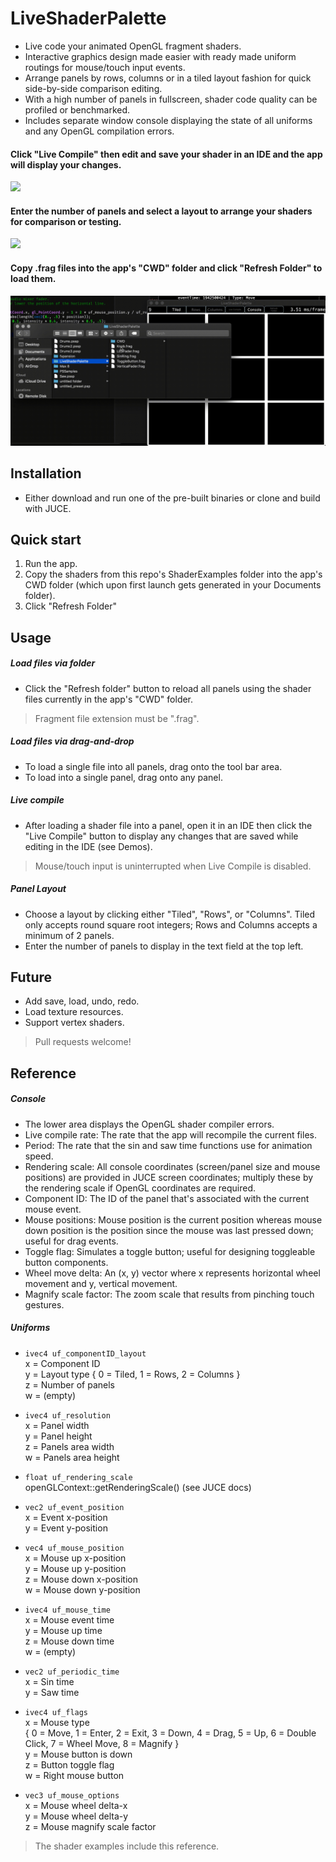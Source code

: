 # LiveShaderPalette

  - Live code your animated OpenGL fragment shaders.
  - Interactive graphics design made easier with ready made uniform routings for mouse/touch input events.
  - Arrange panels by rows, columns or in a tiled layout fashion for quick side-by-side comparison editing.
  - With a high number of panels in fullscreen, shader code quality can be profiled or benchmarked. 
  - Includes separate window console displaying the state of all uniforms and any OpenGL compilation errors.

#### Click "Live Compile" then edit and save your shader in an IDE and the app will display your changes.
<img src="https://github.com/ianacaburian/LiveShaderPalette/blob/master/Demos/LiveCompile.gif">    

#### Enter the number of panels and select a layout to arrange your shaders for comparison or testing.
<img src="https://github.com/ianacaburian/LiveShaderPalette/blob/master/Demos/AdjustLayout.gif">    

#### Copy .frag files into the app's "CWD" folder and click "Refresh Folder" to load them.
<img src="https://github.com/ianacaburian/LiveShaderPalette/blob/master/Demos/LoadFiles.gif">  

## Installation
  - Either download and run one of the pre-built binaries or clone and build with JUCE.
## Quick start
1. Run the app.
2. Copy the shaders from this repo's ShaderExamples folder into the app's CWD folder (which upon first launch gets generated in your Documents folder).
3. Click "Refresh Folder"
## Usage
##### Load files via folder  
  - Click the "Refresh folder" button to reload all panels using the shader files currently in the app's "CWD" folder.
>Fragment file extension must be ".frag".   
##### Load files via drag-and-drop
  - To load a single file into all panels, drag onto the tool bar area.
  - To load into a single panel, drag onto any panel. 
##### Live compile
  - After loading a shader file into a panel, open it in an IDE then click the "Live Compile" button to display any changes that are saved while editing in the IDE (see Demos).
>Mouse/touch input is uninterrupted when Live Compile is disabled.
##### Panel Layout
  - Choose a layout by clicking either "Tiled", "Rows", or "Columns". Tiled only accepts round square root integers; Rows and Columns accepts a minimum of 2 panels.
  - Enter the number of panels to display in the text field at the top left.
  
## Future
  - Add save, load, undo, redo.
  - Load texture resources.
  - Support vertex shaders.
> Pull requests welcome!
## Reference
##### Console
  - The lower area displays the OpenGL shader compiler errors.
  - Live compile rate: The rate that the app will recompile the current files.
  - Period: The rate that the sin and saw time functions use for animation speed.
  - Rendering scale: All console coordinates (screen/panel size and mouse positions) are provided in JUCE screen coordinates; multiply these by the rendering scale if OpenGL coordinates are required.
  - Component ID: The ID of the panel that's associated with the current mouse event.
  - Mouse positions: Mouse position is the current position whereas mouse down position is the position since the mouse was last pressed down; useful for drag events.
  - Toggle flag: Simulates a toggle button; useful for designing toggleable button components.
  - Wheel move delta: An (x, y) vector where x represents horizontal wheel movement and y, vertical movement.
  - Magnify scale factor: The zoom scale that results from pinching touch gestures.
##### Uniforms

- `ivec4 uf_componentID_layout`    
    x = Component ID    
    y = Layout type { 0 = Tiled, 1 = Rows, 2 = Columns }    
    z = Number of panels    
    w = (empty)    
    
- `ivec4 uf_resolution`    
    x = Panel width    
    y = Panel height    
    z = Panels area width    
    w = Panels area height    
  
- `float uf_rendering_scale`    
    openGLContext::getRenderingScale() (see JUCE docs)      
- `vec2 uf_event_position`    
    x = Event x-position    
    y = Event y-position    
- `vec4 uf_mouse_position`    
    x = Mouse up x-position    
    y = Mouse up y-position  
    z = Mouse down x-position    
    w = Mouse down y-position  
- `ivec4 uf_mouse_time`    
    x = Mouse event time    
    y = Mouse up time    
    z = Mouse down time    
    w = (empty)    
- `vec2 uf_periodic_time`    
    x = Sin time    
    y = Saw time    
- `ivec4 uf_flags`    
    x = Mouse type    
        { 0 = Move, 1 = Enter, 2 = Exit, 3 = Down, 4 = Drag, 5 = Up, 6 = Double Click, 7 = Wheel Move, 8 = Magnify }    
    y = Mouse button is down    
    z = Button toggle flag    
    w = Right mouse button    
- `vec3 uf_mouse_options`    
    x = Mouse wheel delta-x    
    y = Mouse wheel delta-y    
    z = Mouse magnify scale factor    
    
> The shader examples include this reference.
